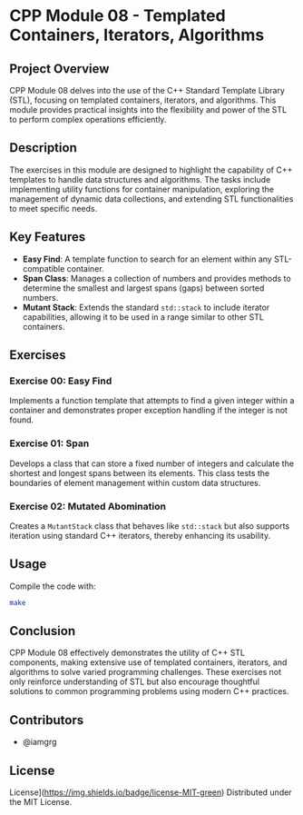 # CPP Module 08 - Templated Containers, Iterators, Algorithms

## Project Overview

CPP Module 08 delves into the use of the C++ Standard Template Library (STL), focusing on templated containers, iterators, and algorithms. This module provides practical insights into the flexibility and power of the STL to perform complex operations efficiently.

## Description

The exercises in this module are designed to highlight the capability of C++ templates to handle data structures and algorithms. The tasks include implementing utility functions for container manipulation, exploring the management of dynamic data collections, and extending STL functionalities to meet specific needs.

## Key Features

- **Easy Find**: A template function to search for an element within any STL-compatible container.
- **Span Class**: Manages a collection of numbers and provides methods to determine the smallest and largest spans (gaps) between sorted numbers.
- **Mutant Stack**: Extends the standard `std::stack` to include iterator capabilities, allowing it to be used in a range similar to other STL containers.

## Exercises

### Exercise 00: Easy Find

Implements a function template that attempts to find a given integer within a container and demonstrates proper exception handling if the integer is not found.

### Exercise 01: Span

Develops a class that can store a fixed number of integers and calculate the shortest and longest spans between its elements. This class tests the boundaries of element management within custom data structures.

### Exercise 02: Mutated Abomination

Creates a `MutantStack` class that behaves like `std::stack` but also supports iteration using standard C++ iterators, thereby enhancing its usability.

## Usage

Compile the code with:

```bash
make
```

## Conclusion

CPP Module 08 effectively demonstrates the utility of C++ STL components, making extensive use of templated containers, iterators, and algorithms to solve varied programming challenges. These exercises not only reinforce understanding of STL but also encourage thoughtful solutions to common programming problems using modern C++ practices. 

## Contributors

- @iamgrg

## License

License](https://img.shields.io/badge/license-MIT-green)
Distributed under the MIT License.
